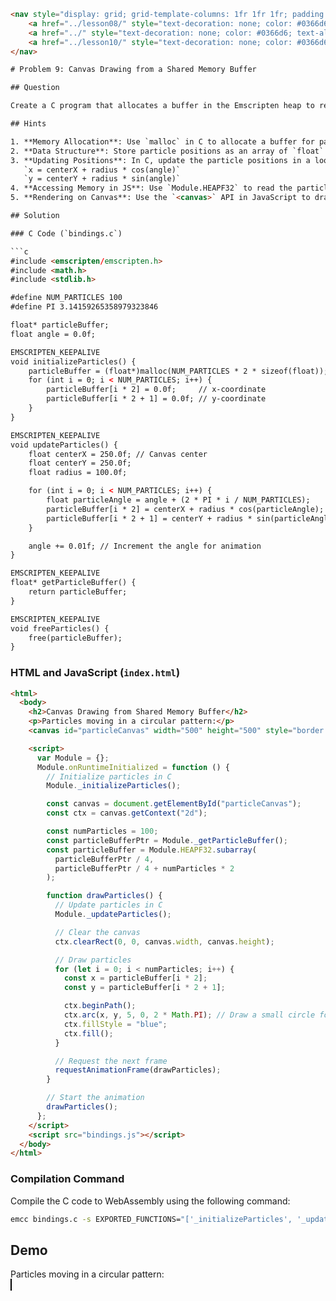 ```html
<nav style="display: grid; grid-template-columns: 1fr 1fr 1fr; padding: 1rem 0;">
    <a href="../lesson08/" style="text-decoration: none; color: #0366d6;">← Previous</a>
    <a href="../" style="text-decoration: none; color: #0366d6; text-align: center;">Up</a>
    <a href="../lesson10/" style="text-decoration: none; color: #0366d6; text-align: right;">Next →</a>
</nav>

# Problem 9: Canvas Drawing from a Shared Memory Buffer

## Question

Create a C program that allocates a buffer in the Emscripten heap to represent particle positions. Continuously update the particle positions in C, and use JavaScript to render these positions on an HTML `<canvas>` element. The particles should move in a simple pattern, such as a circular motion. The goal is to demonstrate how to share memory between C and JavaScript for real-time rendering.

## Hints

1. **Memory Allocation**: Use `malloc` in C to allocate a buffer for particle positions. Export the buffer pointer so JavaScript can access it.
2. **Data Structure**: Store particle positions as an array of `float` values, where each particle has an `x` and `y` coordinate. For example, `[x1, y1, x2, y2, ...]`.
3. **Updating Positions**: In C, update the particle positions in a loop to simulate movement. Use a simple formula like circular motion:  
   `x = centerX + radius * cos(angle)`  
   `y = centerY + radius * sin(angle)`
4. **Accessing Memory in JS**: Use `Module.HEAPF32` to read the particle positions from the shared buffer.
5. **Rendering on Canvas**: Use the `<canvas>` API in JavaScript to draw the particles on the screen. Continuously update the canvas in sync with the C updates.

## Solution

### C Code (`bindings.c`)

```c
#include <emscripten/emscripten.h>
#include <math.h>
#include <stdlib.h>

#define NUM_PARTICLES 100
#define PI 3.14159265358979323846

float* particleBuffer;
float angle = 0.0f;

EMSCRIPTEN_KEEPALIVE
void initializeParticles() {
    particleBuffer = (float*)malloc(NUM_PARTICLES * 2 * sizeof(float));
    for (int i = 0; i < NUM_PARTICLES; i++) {
        particleBuffer[i * 2] = 0.0f;     // x-coordinate
        particleBuffer[i * 2 + 1] = 0.0f; // y-coordinate
    }
}

EMSCRIPTEN_KEEPALIVE
void updateParticles() {
    float centerX = 250.0f; // Canvas center
    float centerY = 250.0f;
    float radius = 100.0f;

    for (int i = 0; i < NUM_PARTICLES; i++) {
        float particleAngle = angle + (2 * PI * i / NUM_PARTICLES);
        particleBuffer[i * 2] = centerX + radius * cos(particleAngle);     // x-coordinate
        particleBuffer[i * 2 + 1] = centerY + radius * sin(particleAngle); // y-coordinate
    }

    angle += 0.01f; // Increment the angle for animation
}

EMSCRIPTEN_KEEPALIVE
float* getParticleBuffer() {
    return particleBuffer;
}

EMSCRIPTEN_KEEPALIVE
void freeParticles() {
    free(particleBuffer);
}
```

### HTML and JavaScript (`index.html`)

```html
<html>
  <body>
    <h2>Canvas Drawing from Shared Memory Buffer</h2>
    <p>Particles moving in a circular pattern:</p>
    <canvas id="particleCanvas" width="500" height="500" style="border:1px solid black;"></canvas>

    <script>
      var Module = {};
      Module.onRuntimeInitialized = function () {
        // Initialize particles in C
        Module._initializeParticles();

        const canvas = document.getElementById("particleCanvas");
        const ctx = canvas.getContext("2d");

        const numParticles = 100;
        const particleBufferPtr = Module._getParticleBuffer();
        const particleBuffer = Module.HEAPF32.subarray(
          particleBufferPtr / 4,
          particleBufferPtr / 4 + numParticles * 2
        );

        function drawParticles() {
          // Update particles in C
          Module._updateParticles();

          // Clear the canvas
          ctx.clearRect(0, 0, canvas.width, canvas.height);

          // Draw particles
          for (let i = 0; i < numParticles; i++) {
            const x = particleBuffer[i * 2];
            const y = particleBuffer[i * 2 + 1];

            ctx.beginPath();
            ctx.arc(x, y, 5, 0, 2 * Math.PI); // Draw a small circle for each particle
            ctx.fillStyle = "blue";
            ctx.fill();
          }

          // Request the next frame
          requestAnimationFrame(drawParticles);
        }

        // Start the animation
        drawParticles();
      };
    </script>
    <script src="bindings.js"></script>
  </body>
</html>
```

### Compilation Command

Compile the C code to WebAssembly using the following command:

```bash
emcc bindings.c -s EXPORTED_FUNCTIONS="['_initializeParticles', '_updateParticles', '_getParticleBuffer', '_freeParticles']" -o bindings.js
```

## Demo

Particles moving in a circular pattern:  
<canvas id="particleCanvas" width="500" height="500" style="border:1px solid black;"></canvas>

<script>
  var Module = {};
  Module.onRuntimeInitialized = function () {
    Module._initializeParticles();

    const canvas = document.getElementById("particleCanvas");
    const ctx = canvas.getContext("2d");

    const numParticles = 100;
    const particleBufferPtr = Module._getParticleBuffer();
    const particleBuffer = Module.HEAPF32.subarray(
      particleBufferPtr / 4,
      particleBufferPtr / 4 + numParticles * 2
    );

    function drawParticles() {
      Module._updateParticles();

      ctx.clearRect(0, 0, canvas.width, canvas.height);

      for (let i = 0; i < numParticles; i++) {
        const x = particleBuffer[i * 2];
        const y = particleBuffer[i * 2 + 1];

        ctx.beginPath();
        ctx.arc(x, y, 5, 0, 2 * Math.PI);
        ctx.fillStyle = "blue";
        ctx.fill();
      }

      requestAnimationFrame(drawParticles);
    }

    drawParticles();
  };
</script>
<script src="bindings.js"></script>
```